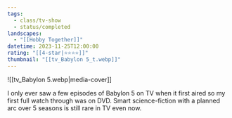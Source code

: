 ```yaml
---
tags:
  - class/tv-show
  - status/completed
landscapes:
  - "[[Hobby Together]]"
datetime: 2023-11-25T12:00:00
rating: "[[4-star|⭐️⭐️⭐️⭐️]]"
thumbnail: "[[tv_Babylon 5_t.webp]]"
---
```

![[tv_Babylon 5.webp|media-cover]]

I only ever saw a few episodes of Babylon 5 on TV when it first aired so my first full watch through was on DVD. Smart science-fiction with a planned arc over 5 seasons is still rare in TV even now.